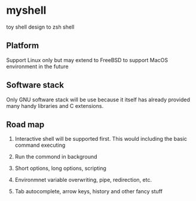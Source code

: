 # myshell
toy shell design to zsh shell

## Platform
Support Linux only but may extend to FreeBSD to support MacOS environment in the future

## Software stack
Only GNU software stack will be use because it itself has already provided many handy libraries and C extensions.

## Road map
1. Interactive shell will be supported first. This would including the basic command executing 

1. Run the commond in background

1. Short options, long options, scripting

1. Environmnet variable overwriting, pipe, redirection, etc. 

1. Tab autocomplete, arrow keys, history and other fancy stuff
